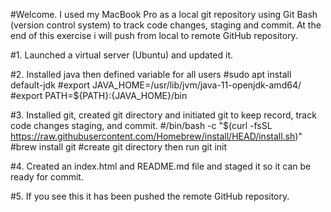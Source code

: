 #Welcome. I used my MacBook Pro as a local git repository using Git Bash (version control system) to track code changes, staging and commit. At the end of this exercise i will push from local to remote GitHub repository.

#1. Launched a virtual server (Ubuntu) and updated it.

#2. Installed java then defined variable for all users 
#sudo apt install default-jdk 
#export JAVA_HOME=/usr/lib/jvm/java-11-openjdk-amd64/
#export PATH=${PATH}:{JAVA_HOME}/bin

#3. Installed git, created git directory and initiated git to keep record, track code changes staging, and commit.
#/bin/bash -c "$(curl -fsSL https://raw.githubusercontent.com/Homebrew/install/HEAD/install.sh)"
#brew install git
#create git directory then run git init

#4. Created an index.html and README.md file and staged it so it can be ready for commit.

#5. If you see this it has been pushed the remote GitHub repository.
